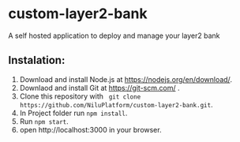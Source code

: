# custom-layer2-bank
A self hosted application to deploy and manage your layer2 bank

## Instalation:
1. Download and install Node.js at https://nodejs.org/en/download/.
2. Downlaod and install Git at https://git-scm.com/ .
3. Clone this repository with ``` git clone https://github.com/NiluPlatform/custom-layer2-bank.git```.
4. In Project folder run ``` npm install ```.
5. Run ``` npm start ```.
6. open http://localhost:3000 in your browser.  
